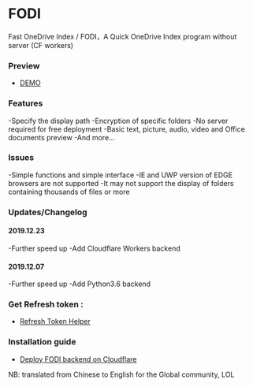 # FODI

Fast OneDrive Index / FODI，A Quick OneDrive Index program without server (CF workers)

### Preview

- [DEMO](https://logi.im/fodi.html)

### Features

-Specify the display path
-Encryption of specific folders
-No server required for free deployment
-Basic text, picture, audio, video and Office documents preview
-And more...

### Issues

-Simple functions and simple interface
-IE and UWP version of EDGE browsers are not supported
-It may not support the display of folders containing thousands of files or more

### Updates/Changelog

#### 2019.12.23

-Further speed up
-Add Cloudflare Workers backend

#### 2019.12.07

-Further speed up
-Add Python3.6 backend

### Get Refresh token :
- [Refresh Token Helper](https://logi.im/fodi/get-code/)

### Installation guide

- [Deploy FODI backend on Cloudflare](https://logi.im/back-end/fodi-on-cloudflare.html)


NB: translated from Chinese to English for the Global community, LOL
